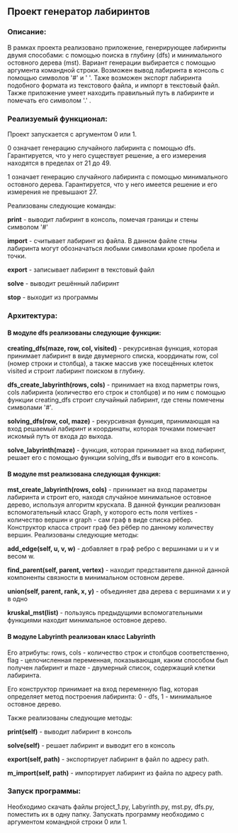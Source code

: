 ## Проект генератор лабиринтов

### Описание:

В рамках проекта реализовано приложение, генерирующее лабиринты двумя способами: с помощью поиска в глубину (dfs) и минимального остовного дерева (mst). Вариант генерации выбирается с помощью аргумента командной строки. Возможен вывод лабиринта в консоль с помощью символов '#' и ' '. Таже возможен экспорт лабиринта подобного формата из текстового файла, и импорт в текстовый файл. Также приложение умеет находить правильный путь в лабиринте и помечать его символом '.' .

### Реализуемый функционал:

Проект запускается с аргументом 0 или 1.

 0 означает генерацию случайного лабиринта с помощью dfs. Гарантируется, что у него существует решение, а его измерения находятся в пределах от 21 до 49.
 
 1 означает генерацию случайного лабиринта с помощью минимального остовного дерева. Гарантируется, что у него имеется решение и его измерения не превышают 27.

Реализованы следующие команды:

**print** - выводит лабиринт в консоль, помечая границы и стены символом '#'

**import** - считывает лабиринт из файла. В данном файле стены лабиринта могут обозначаться любыми символами кроме пробела и точки.

**export** - записывает лабиринт в текстовый файл

**solve** - выводит решённый лабиринт

**stop** - выходит из программы

###  Архитектура:

#### В модуле dfs реализованы следующие функции:

**creating_dfs(maze, row, col, visited)** - рекурсивная функция, которая принимает лабиринт в виде двумерного списка, координаты row, col (номер строки и столбца), а также массив уже посещённых клеток visited и строит лабиринт поиском в глубину.

**dfs_create_labyrinth(rows, cols)** - принимает на вход парметры rows, cols лабиринта (количество его строк и столбцов) и по ним с помощью функции creating_dfs строит случайный лабиринт, где стены помечены символами '#'.

**solving_dfs(row, col, maze)** - рекурсивная функция, принимающая на вход решаемый лабиринт и координаты, которая точками помечает искомый путь от входа до выхода.

**solve_labyrinth(maze)** - функция, которая принимает на вход лабиринт, решает его с помощью функции solving_dfs и выводит его в консоль.

#### В модуле mst реализована следующая функция:

**mst_create_labyrinth(rows, cols)** - принимает на вход параметры лабиринта и строит его, находя случайное минимальное остовное дерево, используя алгоритм крускала.
В данной функции реализован вспомогательный  класс Graph, у которого есть поля vertixes - количество вершин и graph - сам граф в виде списка рёбер. Конструктор класса строит граф без рёбер по данному количеству вершин. Реализованы следующие методы:

**add_edge(self, u, v, w)** - добавляет в граф ребро с вершинами u и v и весом w.

**find_parent(self, parent, vertex)** - находит представителя данной данной компоненты связности в минимальном остовном дереве.

**union(self, parent, rank, x, y)** - объединяет два дерева с вершинами x и y в одно

**kruskal_mst(list)** - пользуясь предыдущими вспомогательными функциями находит минимальное остовное дерево.


#### В модуле Labyrinth реализован класс Labyrinth

Его атрибуты: rows, cols - количество строк и столбцов соответственно, flag - целочисленная переменная, показывающая, каким способом был получен лабиринт и maze - двумерный список, содержащий клетки лабиринта.

Его конструктор принимает на вход переменную flag, которая определяет метод построения лабиринта: 0 - dfs, 1 - минимальное остовное дерево. 

Также реализованы следующие методы:

**print(self)** - выводит лабиринт в консоль

**solve(self)** - решает лабиринт и выводит его в консоль

**export(self, path)** - экспортирует лабиринт в файл по адресу path.

**m_import(self, path)** - импортирует лабиринт из файла по адресу path.


### Запуск программы:

Необходимо скачать файлы project_1.py, Labyrinth.py, mst.py, dfs.py, поместить их в одну папку. Запускать программу необходимо с аргументом командной строки 0 или 1.





